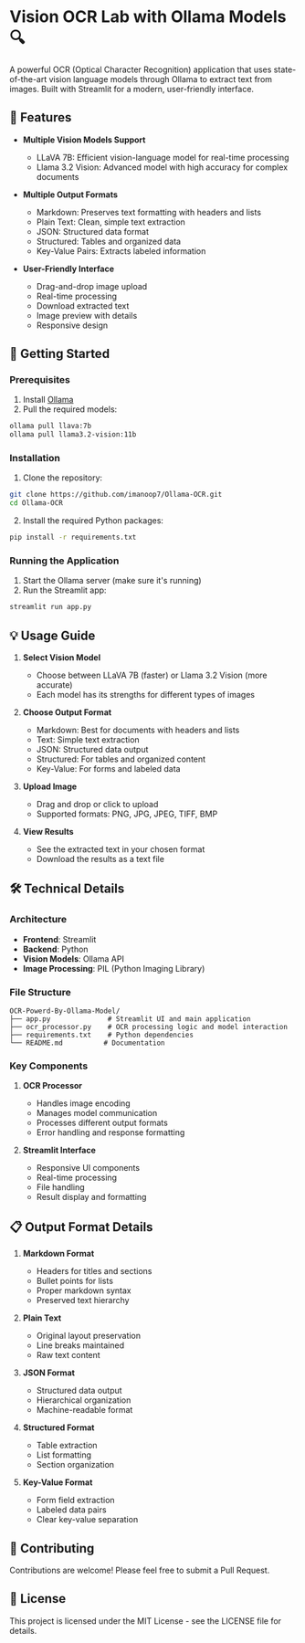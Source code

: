 # Vision OCR Lab with Ollama Models 🔍

A powerful OCR (Optical Character Recognition) application that uses state-of-the-art vision language models through Ollama to extract text from images. Built with Streamlit for a modern, user-friendly interface.

## 🌟 Features

- **Multiple Vision Models Support**
  - LLaVA 7B: Efficient vision-language model for real-time processing
  - Llama 3.2 Vision: Advanced model with high accuracy for complex documents

- **Multiple Output Formats**
  - Markdown: Preserves text formatting with headers and lists
  - Plain Text: Clean, simple text extraction
  - JSON: Structured data format
  - Structured: Tables and organized data
  - Key-Value Pairs: Extracts labeled information

- **User-Friendly Interface**
  - Drag-and-drop image upload
  - Real-time processing
  - Download extracted text
  - Image preview with details
  - Responsive design

## 🚀 Getting Started

### Prerequisites

1. Install [Ollama](https://ollama.ai/)
2. Pull the required models:
```bash
ollama pull llava:7b
ollama pull llama3.2-vision:11b
```

### Installation

1. Clone the repository:
```bash
git clone https://github.com/imanoop7/Ollama-OCR.git
cd Ollama-OCR
```

2. Install the required Python packages:
```bash
pip install -r requirements.txt
```

### Running the Application

1. Start the Ollama server (make sure it's running)
2. Run the Streamlit app:
```bash
streamlit run app.py
```

## 💡 Usage Guide

1. **Select Vision Model**
   - Choose between LLaVA 7B (faster) or Llama 3.2 Vision (more accurate)
   - Each model has its strengths for different types of images

2. **Choose Output Format**
   - Markdown: Best for documents with headers and lists
   - Text: Simple text extraction
   - JSON: Structured data output
   - Structured: For tables and organized content
   - Key-Value: For forms and labeled data

3. **Upload Image**
   - Drag and drop or click to upload
   - Supported formats: PNG, JPG, JPEG, TIFF, BMP

4. **View Results**
   - See the extracted text in your chosen format
   - Download the results as a text file

## 🛠️ Technical Details

### Architecture

- **Frontend**: Streamlit
- **Backend**: Python
- **Vision Models**: Ollama API
- **Image Processing**: PIL (Python Imaging Library)

### File Structure

```
OCR-Powerd-By-Ollama-Model/
├── app.py              # Streamlit UI and main application
├── ocr_processor.py    # OCR processing logic and model interaction
├── requirements.txt    # Python dependencies
└── README.md          # Documentation
```

### Key Components

1. **OCR Processor**
   - Handles image encoding
   - Manages model communication
   - Processes different output formats
   - Error handling and response formatting

2. **Streamlit Interface**
   - Responsive UI components
   - Real-time processing
   - File handling
   - Result display and formatting

## 📋 Output Format Details

1. **Markdown Format**
   - Headers for titles and sections
   - Bullet points for lists
   - Proper markdown syntax
   - Preserved text hierarchy

2. **Plain Text**
   - Original layout preservation
   - Line breaks maintained
   - Raw text content

3. **JSON Format**
   - Structured data output
   - Hierarchical organization
   - Machine-readable format

4. **Structured Format**
   - Table extraction
   - List formatting
   - Section organization

5. **Key-Value Format**
   - Form field extraction
   - Labeled data pairs
   - Clear key-value separation

## 🤝 Contributing

Contributions are welcome! Please feel free to submit a Pull Request.

## 📝 License

This project is licensed under the MIT License - see the LICENSE file for details.

